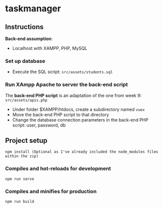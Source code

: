 # taskmanager
## Instructions
**Back-end assumption**: 
- Localhost with XAMPP, PHP, MySQL

### Set up database
- Execute the SQL script: ```src/assets/students.sql```

### Run XAmpp Apache to server the back-end script
The **back-end PHP script** is an adaptation of the one from week 9: `src/assets/apis.php`

- Under folder $XAMPP/htdocs, create a subdirectory named ```vuex```
- Move the back-end PHP script to that directory
- Change the database connection parameters in the back-end PHP script: user, password, db

## Project setup
```
npm install (Optional as I've already included the node_modules files within the zip)
```

### Compiles and hot-reloads for development
```
npm run serve
```

### Compiles and minifies for production
```
npm run build
```

